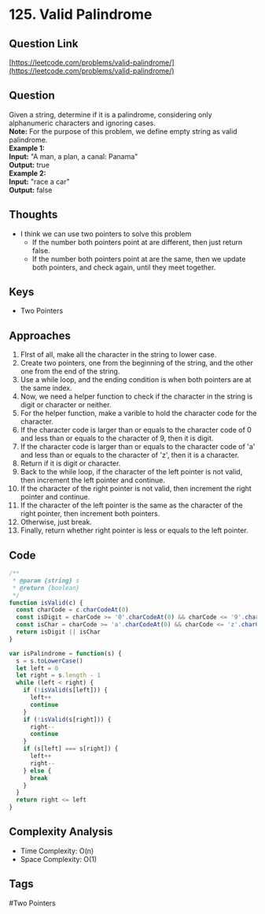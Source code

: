 # 125. Valid Palindrome

<a name="pys6j"></a>
## Question Link
[https://leetcode.com/problems/valid-palindrome/](https://leetcode.com/problems/valid-palindrome/)
<a name="DzcrE"></a>
## Question
Given a string, determine if it is a palindrome, considering only alphanumeric characters and ignoring cases.<br />**Note:** For the purpose of this problem, we define empty string as valid palindrome.<br />**Example 1:**<br />**Input:** "A man, a plan, a canal: Panama"<br />**Output:** true<br />**Example 2:**<br />**Input:** "race a car"<br />**Output:** false
<a name="CSP1V"></a>
## Thoughts

- I think we can use two pointers to solve this problem
   - If the number both pointers point at are different, then just return false.
   - If the number both pointers point at are the same, then we update both pointers, and check again, until they meet together.
<a name="jnv9d"></a>
## Keys

- Two Pointers
<a name="7l0IA"></a>
## Approaches

1. FIrst of all, make all the character in the string to lower case.
1. Create two pointers, one from the beginning of the string, and the other one from the end of the string.
1. Use a while loop, and the ending condition is when both pointers are at the same index.
1. Now, we need a helper function to check if the character in the string is digit or character or neither.
1. For the helper function, make a varible to hold the character code for the character.
1. If the character code is larger than or equals to the character code of 0 and less than or equals to the character of 9, then it is digit.
1. If the character code is larger than or equals to the character code of 'a' and less than or equals to the character of 'z', then it is a character.
1. Return if it is digit or character.
1. Back to the while loop, if the character of the left pointer is not valid, then increment the left pointer and continue.
1. If the character of the right pointer is not valid, then increment the right pointer and continue.
1. If the character of the left pointer is the same as the character of the right pointer, then increment both pointers.
1. Otherwise, just break.
1. Finally, return whether right pointer is less or equals to the left pointer.
<a name="PQeVz"></a>
## Code
```javascript
/**
 * @param {string} s
 * @return {boolean}
 */
function isValid(c) {
  const charCode = c.charCodeAt(0)
  const isDigit = charCode >= '0'.charCodeAt(0) && charCode <= '9'.charCodeAt(0)
  const isChar = charCode >= 'a'.charCodeAt(0) && charCode <= 'z'.charCodeAt(0)
  return isDigit || isChar
}

var isPalindrome = function(s) {
  s = s.toLowerCase()
  let left = 0
  let right = s.length - 1
  while (left < right) {
    if (!isValid(s[left])) {
      left++
      continue
    }
    if (!isValid(s[right])) {
      right--
      continue
    }
    if (s[left] === s[right]) {
      left++
      right--
    } else {
      break
    }
  }
  return right <= left
}
```
<a name="PSXc6"></a>
## Complexity Analysis

- Time Complexity: O(n)
- Space Complexity: O(1)
<a name="RsMji"></a>
## Tags
#Two Pointers
